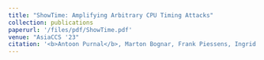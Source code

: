 ```yaml
---
title: "ShowTime: Amplifying Arbitrary CPU Timing Attacks"
collection: publications
paperurl: '/files/pdf/ShowTime.pdf'
venue: "AsiaCCS '23"
citation: '<b>Antoon Purnal</b>, Marton Bognar, Frank Piessens, Ingrid Verbauwhede'
---
```

